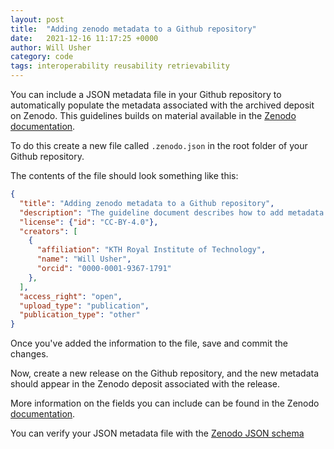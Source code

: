 ```yaml
---
layout: post
title:  "Adding zenodo metadata to a Github repository"
date:   2021-12-16 11:17:25 +0000
author: Will Usher
category: code
tags: interoperability reusability retrievability
---
```


You can include a JSON metadata file in your Github repository to automatically populate the
metadata associated with the archived deposit on Zenodo. This guidelines builds on material available
in the [Zenodo documentation](https://developers.zenodo.org/#add-metadata-to-your-github-repository-release).

To do this create a new file called `.zenodo.json` in the root folder of your Github repository.

The contents of the file should look something like this:

```json
{
  "title": "Adding zenodo metadata to a Github repository",
  "description": "The guideline document describes how to add metadata to a Github repository",
  "license": {"id": "CC-BY-4.0"},
  "creators": [
    {
      "affiliation": "KTH Royal Institute of Technology",
      "name": "Will Usher",
      "orcid": "0000-0001-9367-1791"
    },
  ],
  "access_right": "open",
  "upload_type": "publication",
  "publication_type": "other"
}

```

Once you've added the information to the file, save and commit the changes.

Now, create a new release on the Github repository, and the new metadata should appear in
the Zenodo deposit associated with the release.

More information on the fields you can include can be found in the Zenodo
[documentation](https://developers.zenodo.org/#representation).

You can verify your JSON metadata file with the
[Zenodo JSON schema](https://zenodo.org/schemas/deposits/records/legacyrecord.json)
